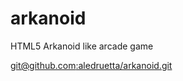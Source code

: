 # arkanoid
HTML5 Arkanoid like arcade game

[git@github.com:aledruetta/arkanoid.git](git@github.com:aledruetta/arkanoid.git)

